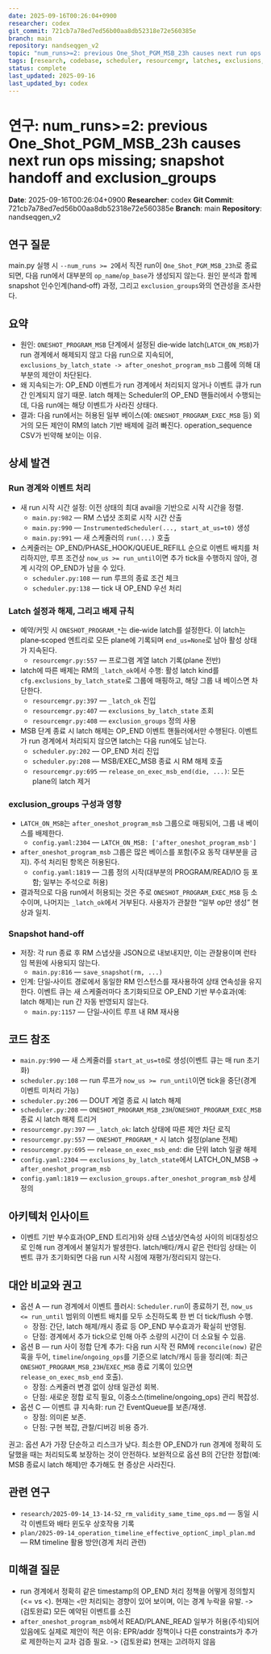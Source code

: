 ```yaml
---
date: 2025-09-16T00:26:04+0900
researcher: codex
git_commit: 721cb7a78ed7ed56b00aa8db52318e72e560385e
branch: main
repository: nandseqgen_v2
topic: "num_runs>=2: previous One_Shot_PGM_MSB_23h causes next run ops missing; snapshot handoff and exclusion_groups"
tags: [research, codebase, scheduler, resourcemgr, latches, exclusions, snapshot]
status: complete
last_updated: 2025-09-16
last_updated_by: codex
---
```


# 연구: num_runs>=2: previous One_Shot_PGM_MSB_23h causes next run ops missing; snapshot handoff and exclusion_groups

**Date**: 2025-09-16T00:26:04+0900
**Researcher**: codex
**Git Commit**: 721cb7a78ed7ed56b00aa8db52318e72e560385e
**Branch**: main
**Repository**: nandseqgen_v2

## 연구 질문
main.py 실행 시 `--num_runs >= 2`에서 직전 run이 `One_Shot_PGM_MSB_23h`로 종료되면, 다음 run에서 대부분의 `op_name`/`op_base`가 생성되지 않는다. 원인 분석과 함께 snapshot 인수인계(hand‑off) 과정, 그리고 `exclusion_groups`와의 연관성을 조사한다.

## 요약
- 원인: `ONESHOT_PROGRAM_MSB` 단계에서 설정된 die‑wide latch(`LATCH_ON_MSB`)가 run 경계에서 해제되지 않고 다음 run으로 지속되어, `exclusions_by_latch_state -> after_oneshot_program_msb` 그룹에 의해 대부분의 제안이 차단된다.
- 왜 지속되는가: OP_END 이벤트가 run 경계에서 처리되지 않거나 이벤트 큐가 run 간 인계되지 않기 때문. latch 해제는 Scheduler의 OP_END 핸들러에서 수행되는데, 다음 run에는 해당 이벤트가 사라진 상태다.
- 결과: 다음 run에서는 허용된 일부 베이스(예: `ONESHOT_PROGRAM_EXEC_MSB` 등) 외 거의 모든 제안이 RM의 latch 기반 배제에 걸려 빠진다. operation_sequence CSV가 빈약해 보이는 이유.

## 상세 발견

### Run 경계와 이벤트 처리
- 새 run 시작 시간 설정: 이전 상태의 최대 avail을 기반으로 시작 시간을 정렬.
  - `main.py:982` — RM 스냅샷 조회로 시작 시간 산출
  - `main.py:990` — `InstrumentedScheduler(..., start_at_us=t0)` 생성
  - `main.py:991` — 새 스케줄러의 `run(...)` 호출
- 스케줄러는 OP_END/PHASE_HOOK/QUEUE_REFILL 순으로 이벤트 배치를 처리하지만, 루프 조건상 `now_us >= run_until`이면 추가 tick을 수행하지 않아, 경계 시각의 OP_END가 남을 수 있다.
  - `scheduler.py:108` — run 루프의 종료 조건 체크
  - `scheduler.py:138` — tick 내 OP_END 우선 처리

### Latch 설정과 해제, 그리고 배제 규칙
- 예약/커밋 시 `ONESHOT_PROGRAM_*`는 die‑wide latch를 설정한다. 이 latch는 plane‑scoped 엔트리로 모든 plane에 기록되며 `end_us=None`로 남아 활성 상태가 지속된다.
  - `resourcemgr.py:557` — 프로그램 계열 latch 기록(plane 전반)
- latch에 따른 배제는 RM의 `_latch_ok`에서 수행: 활성 latch kind를 `cfg.exclusions_by_latch_state`로 그룹에 매핑하고, 해당 그룹 내 베이스면 차단한다.
  - `resourcemgr.py:397` — `_latch_ok` 진입
  - `resourcemgr.py:407` — `exclusions_by_latch_state` 조회
  - `resourcemgr.py:408` — `exclusion_groups` 정의 사용
- MSB 단계 종료 시 latch 해제는 OP_END 이벤트 핸들러에서만 수행된다. 이벤트가 run 경계에서 처리되지 않으면 latch는 다음 run에도 남는다.
  - `scheduler.py:202` — OP_END 처리 진입
  - `scheduler.py:208` — MSB/EXEC_MSB 종료 시 RM 해제 호출
  - `resourcemgr.py:695` — `release_on_exec_msb_end(die, ...)`: 모든 plane의 latch 제거

### exclusion_groups 구성과 영향
- `LATCH_ON_MSB`는 `after_oneshot_program_msb` 그룹으로 매핑되어, 그룹 내 베이스를 배제한다.
  - `config.yaml:2304` — `LATCH_ON_MSB: ['after_oneshot_program_msb']`
- `after_oneshot_program_msb` 그룹은 많은 베이스를 포함(주요 동작 대부분을 금지). 주석 처리된 항목은 허용된다.
  - `config.yaml:1819` — 그룹 정의 시작(대부분의 PROGRAM/READ/IO 등 포함; 일부는 주석으로 허용)
- 결과적으로 다음 run에서 허용되는 것은 주로 `ONESHOT_PROGRAM_EXEC_MSB` 등 소수이며, 나머지는 `_latch_ok`에서 거부된다. 사용자가 관찰한 “일부 op만 생성” 현상과 일치.

### Snapshot hand‑off
- 저장: 각 run 종료 후 RM 스냅샷을 JSON으로 내보내지만, 이는 관찰용이며 런타임 복원에 사용되지 않는다.
  - `main.py:816` — `save_snapshot(rm, ...)`
- 인계: 단일‑사이트 경로에서 동일한 RM 인스턴스를 재사용하여 상태 연속성을 유지한다. 이벤트 큐는 새 스케줄러마다 초기화되므로 OP_END 기반 부수효과(예: latch 해제)는 run 간 자동 반영되지 않는다.
  - `main.py:1157` — 단일‑사이트 루프 내 RM 재사용

## 코드 참조
- `main.py:990` — 새 스케줄러를 `start_at_us=t0`로 생성(이벤트 큐는 매 run 초기화)
- `scheduler.py:108` — run 루프가 `now_us >= run_until`이면 tick을 중단(경계 이벤트 미처리 가능)
- `scheduler.py:206` — DOUT 계열 종료 시 latch 해제
- `scheduler.py:208` — `ONESHOT_PROGRAM_MSB_23H`/`ONESHOT_PROGRAM_EXEC_MSB` 종료 시 latch 해제 트리거
- `resourcemgr.py:397` — `_latch_ok`: latch 상태에 따른 제안 차단 로직
- `resourcemgr.py:557` — `ONESHOT_PROGRAM_*` 시 latch 설정(plane 전체)
- `resourcemgr.py:695` — `release_on_exec_msb_end`: die 단위 latch 일괄 해제
- `config.yaml:2304` — `exclusions_by_latch_state`에서 LATCH_ON_MSB → `after_oneshot_program_msb`
- `config.yaml:1819` — `exclusion_groups.after_oneshot_program_msb` 상세 정의

## 아키텍처 인사이트
- 이벤트 기반 부수효과(OP_END 트리거)와 상태 스냅샷/연속성 사이의 비대칭성으로 인해 run 경계에서 불일치가 발생한다. latch/배타/캐시 같은 런타임 상태는 이벤트 큐가 초기화되면 다음 run 시작 시점에 재평가/정리되지 않는다.

## 대안 비교와 권고
- 옵션 A — run 경계에서 이벤트 플러시: `Scheduler.run`이 종료하기 전, `now_us <= run_until` 범위의 이벤트 배치를 모두 소진하도록 한 번 더 tick/flush 수행.
  - 장점: 간단, latch 해제/캐시 종료 등 OP_END 부수효과가 확실히 반영됨.
  - 단점: 경계에서 추가 tick으로 인해 아주 소량의 시간이 더 소요될 수 있음.
- 옵션 B — run 사이 정합 단계 추가: 다음 run 시작 전 RM에 `reconcile(now)` 같은 훅을 두어, `timeline`/`ongoing_ops`를 기준으로 latch/캐시 등을 정리(예: 최근 `ONESHOT_PROGRAM_MSB_23H`/`EXEC_MSB` 종료 기록이 있으면 `release_on_exec_msb_end` 호출).
  - 장점: 스케줄러 변경 없이 상태 일관성 회복.
  - 단점: 새로운 정합 로직 필요, 이중소스(timeline/ongoing_ops) 관리 복잡성.
- 옵션 C — 이벤트 큐 지속화: run 간 EventQueue를 보존/재생.
  - 장점: 의미론 보존.
  - 단점: 구현 복잡, 관찰/디버깅 비용 증가.

권고: 옵션 A가 가장 단순하고 리스크가 낮다. 최소한 OP_END가 run 경계에 정확히 도달했을 때는 처리되도록 보장하는 것이 안전하다. 보완적으로 옵션 B의 간단한 정합(예: MSB 종료시 latch 해제)만 추가해도 현 증상은 사라진다.

## 관련 연구
- `research/2025-09-14_13-14-52_rm_validity_same_time_ops.md` — 동일 시각 이벤트와 배타 윈도우 상호작용 기록
- `plan/2025-09-14_operation_timeline_effective_optionC_impl_plan.md` — RM timeline 활용 방안(경계 처리 관련)

## 미해결 질문
- run 경계에서 정확히 같은 timestamp의 OP_END 처리 정책을 어떻게 정의할지(<= vs <). 현재는 `<`만 처리되는 경향이 있어 보이며, 이는 경계 누락을 유발. -> (검토완료) 모든 예약된 이벤트를 소진
- `after_oneshot_program_msb`에서 READ/PLANE_READ 일부가 허용(주석)되어 있음에도 실제로 제안이 적은 이유: EPR/addr 정책이나 다른 constraints가 추가로 제한하는지 교차 검증 필요. -> (검토완료) 현재는 고려하지 않음

